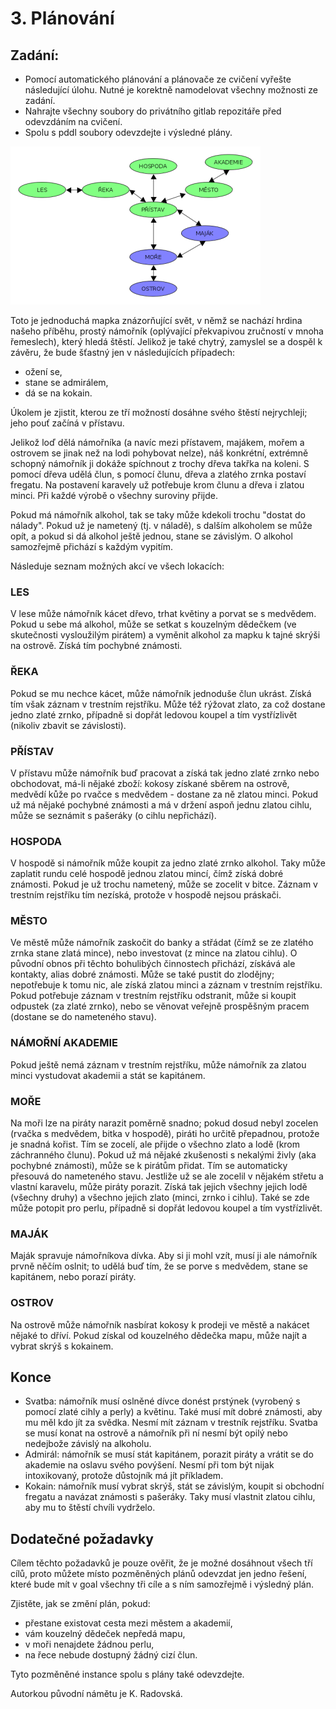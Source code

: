 # 3. Plánování
## Zadání:
* Pomocí automatického plánování a plánovače ze cvičení vyřešte následující úlohu. Nutné je korektně namodelovat všechny možnosti ze zadání.
* Nahrajte všechny soubory do privátního gitlab repozitáře před odevzdáním na cvičení.
* Spolu s pddl soubory odevzdejte i výsledné plány.

![Mapa](plan_map.png)

Toto je jednoduchá mapka znázorňující svět, v němž se nachází hrdina našeho příběhu, prostý námořník (oplývající překvapivou zručností v mnoha řemeslech), který hledá štěstí. Jelikož je také chytrý, zamyslel se a dospěl k závěru, že bude šťastný jen v následujících případech:

* ožení se,
* stane se admirálem,
* dá se na kokain.

Úkolem je zjistit, kterou ze tří možností dosáhne svého štěstí nejrychleji; jeho pouť začíná v přístavu.

Jelikož loď dělá námořníka (a navíc mezi přístavem, majákem, mořem a ostrovem se jinak než na lodi pohybovat nelze), náš konkrétní, extrémně schopný námořník ji dokáže spíchnout z trochy dřeva takřka na koleni. S pomocí dřeva udělá člun, s pomocí člunu, dřeva a zlatého zrnka postaví fregatu. Na postavení karavely už potřebuje krom člunu a dřeva i zlatou minci. Při každé výrobě o všechny suroviny přijde.

Pokud má námořník alkohol, tak se taky může kdekoli trochu "dostat do nálady". Pokud už je nametený (tj. v náladě), s dalším alkoholem se může opít, a pokud si dá alkohol ještě jednou, stane se závislým. O alkohol samozřejmě přichází s každým vypitím.

Následuje seznam možných akcí ve všech lokacích:

### LES
V lese může námořník kácet dřevo, trhat květiny a porvat se s medvědem. Pokud u sebe má alkohol, může se setkat s kouzelným dědečkem (ve skutečnosti vysloužilým pirátem) a vyměnit alkohol za mapku k tajné skrýši na ostrově. Získá tím pochybné známosti.

### ŘEKA
Pokud se mu nechce kácet, může námořník jednoduše člun ukrást. Získá tím však záznam v trestním rejstříku. Může též rýžovat zlato, za což dostane jedno zlaté zrnko, případně si dopřát ledovou koupel a tím vystřízlivět (nikoliv zbavit se závislosti).

### PŘÍSTAV
V přístavu může námořník buď pracovat a získá tak jedno zlaté zrnko nebo obchodovat, má-li nějaké zboží: kokosy získané sběrem na ostrově, medvědí kůže po rvačce s medvědem - dostane za ně zlatou minci. Pokud už má nějaké pochybné známosti a má v držení aspoň jednu zlatou cihlu, může se seznámit s pašeráky (o cihlu nepřichází).

### HOSPODA
V hospodě si námořník může koupit za jedno zlaté zrnko alkohol. Taky může zaplatit rundu celé hospodě jednou zlatou mincí, čímž získá dobré známosti. Pokud je už trochu nametený, může se zocelit v bitce. Záznam v trestním rejstříku tím nezíská, protože v hospodě nejsou práskači.

### MĚSTO
Ve městě může námořník zaskočit do banky a střádat (čímž se ze zlatého zrnka stane zlatá mince), nebo investovat (z mince na zlatou cihlu). O původní obnos při těchto bohulibých činnostech přichází, získává ale kontakty, alias dobré známosti. Může se také pustit do zlodějny; nepotřebuje k tomu nic, ale získá zlatou minci a záznam v trestním rejstříku. Pokud potřebuje záznam v trestním rejstříku odstranit, může si koupit odpustek (za zlaté zrnko), nebo se věnovat veřejně prospěšným pracem (dostane se do nameteného stavu).

### NÁMOŘNÍ AKADEMIE
Pokud ještě nemá záznam v trestním rejstříku, může námořník za zlatou minci vystudovat akademii a stát se kapitánem.

### MOŘE
Na moři lze na piráty narazit poměrně snadno; pokud dosud nebyl zocelen (rvačka s medvědem, bitka v hospodě), piráti ho určitě přepadnou, protože je snadná kořist. Tím se zocelí, ale přijde o všechno zlato a lodě (krom záchranného člunu). Pokud už má nějaké zkušenosti s nekalými živly (aka pochybné známosti), může se k pirátům přidat. Tím se automaticky přesouvá do nameteného stavu. Jestliže už se ale zocelil v nějakém střetu a vlastní karavelu, může piráty porazit. Získá tak jejich všechny jejich lodě (všechny druhy) a všechno jejich zlato (minci, zrnko i cihlu). Také se zde může potopit pro perlu, případně si dopřát ledovou koupel a tím vystřízlivět.

### MAJÁK
Maják spravuje námořníkova dívka. Aby si ji mohl vzít, musí ji ale námořník prvně něčím oslnit; to udělá buď tím, že se porve s medvědem, stane se kapitánem, nebo porazí piráty.

### OSTROV
Na ostrově může námořník nasbírat kokosy k prodeji ve městě a nakácet nějaké to dříví. Pokud získal od kouzelného dědečka mapu, může najít a vybrat skrýš s kokainem.

## Konce
* Svatba: námořník musí oslněné dívce donést prstýnek (vyrobený s pomocí zlaté cihly a perly) a květinu. Také musí mít dobré známosti, aby mu měl kdo jít za svědka. Nesmí mít záznam v trestník rejstříku. Svatba se musí konat na ostrově a námořník při ní nesmí být opilý nebo nedejbože závislý na alkoholu.
* Admirál: námořník se musí stát kapitánem, porazit piráty a vrátit se do akademie na oslavu svého povýšení. Nesmí při tom být nijak intoxikovaný, protože důstojník má jít příkladem.
* Kokain: námořník musí vybrat skrýš, stát se závislým, koupit si obchodní fregatu a navázat známosti s pašeráky. Taky musí vlastnit zlatou cihlu, aby mu to štěstí chvíli vydrželo.
## Dodatečné požadavky
Cílem těchto požadavků je pouze ověřit, že je možné dosáhnout všech tří cílů, proto můžete místo pozměněných plánů odevzdat jen jedno řešení, které bude mít v goal všechny tři cíle a s ním samozřejmě i výsledný plán.

Zjistěte, jak se změní plán, pokud:

* přestane existovat cesta mezi městem a akademií,
* vám kouzelný dědeček nepředá mapu,
* v moři nenajdete žádnou perlu,
* na řece nebude dostupný žádný cizí člun.

Tyto pozměněné instance spolu s plány také odevzdejte.

Autorkou původní námětu je K. Radovská.